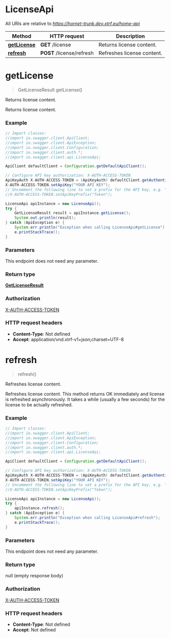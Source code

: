 # LicenseApi

All URIs are relative to *https://hornet-trunk.dev.xtrf.eu/home-api*

Method | HTTP request | Description
------------- | ------------- | -------------
[**getLicense**](LicenseApi.md#getLicense) | **GET** /license | Returns license content.
[**refresh**](LicenseApi.md#refresh) | **POST** /license/refresh | Refreshes license content.

<a name="getLicense"></a>
# **getLicense**
> GetLicenseResult getLicense()

Returns license content.

Returns license content.

### Example
```java
// Import classes:
//import io.swagger.client.ApiClient;
//import io.swagger.client.ApiException;
//import io.swagger.client.Configuration;
//import io.swagger.client.auth.*;
//import io.swagger.client.api.LicenseApi;

ApiClient defaultClient = Configuration.getDefaultApiClient();

// Configure API key authorization: X-AUTH-ACCESS-TOKEN
ApiKeyAuth X-AUTH-ACCESS-TOKEN = (ApiKeyAuth) defaultClient.getAuthentication("X-AUTH-ACCESS-TOKEN");
X-AUTH-ACCESS-TOKEN.setApiKey("YOUR API KEY");
// Uncomment the following line to set a prefix for the API key, e.g. "Token" (defaults to null)
//X-AUTH-ACCESS-TOKEN.setApiKeyPrefix("Token");

LicenseApi apiInstance = new LicenseApi();
try {
    GetLicenseResult result = apiInstance.getLicense();
    System.out.println(result);
} catch (ApiException e) {
    System.err.println("Exception when calling LicenseApi#getLicense");
    e.printStackTrace();
}
```

### Parameters
This endpoint does not need any parameter.

### Return type

[**GetLicenseResult**](GetLicenseResult.md)

### Authorization

[X-AUTH-ACCESS-TOKEN](../README.md#X-AUTH-ACCESS-TOKEN)

### HTTP request headers

 - **Content-Type**: Not defined
 - **Accept**: application/vnd.xtrf-v1+json;charset=UTF-8

<a name="refresh"></a>
# **refresh**
> refresh()

Refreshes license content.

Refreshes license content. This method returns OK immediately and license is refreshed asynchronously. It takes a while (usually a few seconds) for the license to be actually refreshed.

### Example
```java
// Import classes:
//import io.swagger.client.ApiClient;
//import io.swagger.client.ApiException;
//import io.swagger.client.Configuration;
//import io.swagger.client.auth.*;
//import io.swagger.client.api.LicenseApi;

ApiClient defaultClient = Configuration.getDefaultApiClient();

// Configure API key authorization: X-AUTH-ACCESS-TOKEN
ApiKeyAuth X-AUTH-ACCESS-TOKEN = (ApiKeyAuth) defaultClient.getAuthentication("X-AUTH-ACCESS-TOKEN");
X-AUTH-ACCESS-TOKEN.setApiKey("YOUR API KEY");
// Uncomment the following line to set a prefix for the API key, e.g. "Token" (defaults to null)
//X-AUTH-ACCESS-TOKEN.setApiKeyPrefix("Token");

LicenseApi apiInstance = new LicenseApi();
try {
    apiInstance.refresh();
} catch (ApiException e) {
    System.err.println("Exception when calling LicenseApi#refresh");
    e.printStackTrace();
}
```

### Parameters
This endpoint does not need any parameter.

### Return type

null (empty response body)

### Authorization

[X-AUTH-ACCESS-TOKEN](../README.md#X-AUTH-ACCESS-TOKEN)

### HTTP request headers

 - **Content-Type**: Not defined
 - **Accept**: Not defined

